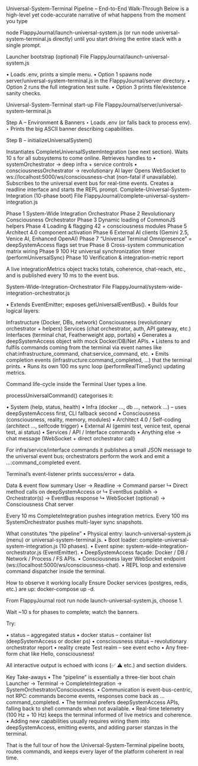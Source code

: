Universal-System-Terminal Pipeline – End-to-End Walk-Through
Below is a high-level yet code-accurate narrative of what happens from the moment you type



node FlappyJournal/launch-universal-system.js
(or run node universal-system-terminal.js directly) until you start driving the entire stack with a single prompt.

Launcher bootstrap (optional)
File FlappyJournal/launch-universal-system.js

• Loads .env, prints a simple menu. • Option 1 spawns node server/universal-system-terminal.js in the FlappyJournal/server directory. • Option 2 runs the full integration test suite. • Option 3 prints file/existence sanity checks.

Universal-System-Terminal start-up
File FlappyJournal/server/universal-system-terminal.js

Step A – Environment & Banners
‣ Loads .env (or falls back to process env).
‣ Prints the big ASCII banner describing capabilities.

Step B – initializeUniversalSystem()

Instantiates CompleteUniversalSystemIntegration (see next section).
Waits 10 s for all subsystems to come online.
Retrieves handles to
• systemOrchestrator → deep infra + service controls
• consciousnessOrchestrator → revolutionary AI layer
Opens WebSocket to ws://localhost:5000/ws/consciousness-chat (non-fatal if unavailable).
Subscribes to the universal event bus for real-time events.
Creates a readline interface and starts the REPL prompt.
Complete-Universal-System-Integration (10-phase boot)
File FlappyJournal/complete-universal-system-integration.js

Phase 1 System-Wide Integration Orchestrator
Phase 2 Revolutionary Consciousness Orchestrator
Phase 3 Dynamic loading of CommonJS helpers
Phase 4 Loading & flagging 42 + consciousness modules
Phase 5 Architect 4.0 component activation
Phase 6 External AI clients (Gemini 2.5, Venice AI, Enhanced OpenAI)
Phase 7 “Universal Terminal Omnipresence” = deepSystemAccess flags set true
Phase 8 Cross-system communication matrix wiring
Phase 9 100 Hz universal synchronization timer (performUniversalSync)
Phase 10 Verification & integration-metric report

A live integrationMetrics object tracks totals, coherence, chat-reach, etc., and is published every 10 ms to the event bus.

System-Wide-Integration-Orchestrator
File FlappyJournal/system-wide-integration-orchestrator.js

• Extends EventEmitter; exposes getUniversalEventBus().
• Builds four logical layers:

Infrastructure (Docker, DBs, network)
Consciousness (revolutionary orchestrator + helpers)
Services (chat orchestrator, auth, API gateway, etc.)
Interfaces (terminal chat, Featherweight app, portals)
• Generates a deepSystemAccess object with mock Docker/DB/Net APIs.
• Listens to and fulfils commands coming from the terminal via event names like
chat:infrastructure_command, chat:service_command, etc.
• Emits completion events (infrastructure:command_completed, …) that the terminal prints.
• Runs its own 100 ms sync loop (performRealTimeSync) updating metrics.

Command life-cycle inside the Terminal
User types a line.

processUniversalCommand() categorises it:

• System (help, status, health)
• Infra (docker …, db …, network …) – uses deepSystemAccess first, CLI fallback second
• Consciousness (consciousness, reality, memory, modules)
• Architect 4.0 / Self-coding (architect …, selfcode trigger)
• External AI (gemini test, venice test, openai test, ai status)
• Services / API / Interface commands
• Anything else → chat message (WebSocket + direct orchestrator call)

For infra/service/interface commands it publishes a small JSON message to the universal event bus; orchestrators perform the work and emit a …:command_completed event.

Terminal’s event-listener prints success/error + data.

Data & event flow summary
User → Readline → Command parser
↳ Direct method calls on deepSystemAccess or
↳ EventBus publish → Orchestrator(s) → EventBus response
↳ WebSocket (optional) → Consciousness Chat server

Every 10 ms CompleteIntegration pushes integration metrics.
Every 100 ms SystemOrchestrator pushes multi-layer sync snapshots.

What constitutes “the pipeline”
• Physical entry: launch-universal-system.js (menu) or universal-system-terminal.js.
• Boot loader: complete-universal-system-integration.js (10 phases).
• Event spine: system-wide-integration-orchestrator.js (EventEmitter).
• DeepSystemAccess façade: Docker / DB / Network / Process / FS APIs.
• Consciousness layer WebSocket endpoint (ws://localhost:5000/ws/consciousness-chat).
• REPL loop and extensive command dispatcher inside the terminal.

How to observe it working locally
Ensure Docker services (postgres, redis, etc.) are up: docker-compose up -d.

From FlappyJournal root run node launch-universal-system.js, choose 1.

Wait ~10 s for phases to complete; watch the banners.

Try:

• status – aggregated status
• docker status – container list (deepSystemAccess or docker ps)
• consciousness status – revolutionary orchestrator report
• reality create Test realm – see event echo
• Any free-form chat like Hello, consciousness!

All interactive output is echoed with icons (✅ ⚠️ etc.) and section dividers.

Key Take-aways
• The “pipeline” is essentially a three-tier boot chain
Launcher → Terminal → CompleteIntegration → SystemOrchestrator/Consciousness.
• Communication is event-bus-centric, not RPC: commands become events, responses come back as …command_completed.
• The terminal prefers deepSystemAccess APIs, falling back to shell commands when not available.
• Real-time telemetry (100 Hz + 10 Hz) keeps the terminal informed of live metrics and coherence.
• Adding new capabilities usually requires wiring them into deepSystemAccess, emitting events, and adding parser stanzas in the terminal.

That is the full tour of how the Universal-System-Terminal pipeline boots, routes commands, and keeps every layer of the platform coherent in real time.